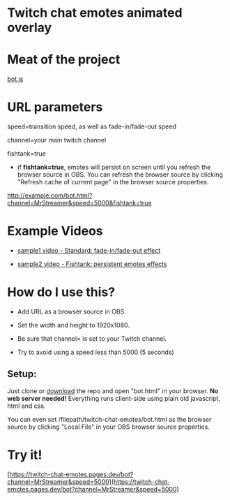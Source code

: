 # Twitch chat emotes animated overlay

# Meat of the project
[bot.js](https://raw.githubusercontent.com/teklynk/twitch_chat_emotes/master/assets/js/bot.js)

# URL parameters

speed=transition speed, as well as fade-in/fade-out speed

channel=your main twitch channel

fishtank=true

* if **fishtank=true**, emotes will persist on screen until you refresh the browser source in OBS. 
You can refresh the browser source by clicking "Refresh cache of current page" in the browser source properties.

http://example.com/bot.html?channel=MrStreamer&speed=5000&fishtank=true

# Example Videos
* [sample1 video - Standard: fade-in/fade-out effect](https://github.com/teklynk/twitch_chat_emotes/blob/master/sample_standard.mp4?raw=true)

* [sample2 video - Fishtank: persistent emotes effects](https://github.com/teklynk/twitch_chat_emotes/blob/master/sample_fishtank.mp4?raw=true)

# How do I use this?
* Add URL as a browser source in OBS.

* Set the width and height to 1920x1080.

* Be sure that channel= is set to your Twitch channel. 

* Try to avoid using a speed less than 5000 (5 seconds)

## **Setup:**

Just clone or [download](https://github.com/teklynk/twitch_chat_emotes/archive/refs/heads/master.zip) the repo and open "bot.html" in your browser. **No web server needed!** Everything runs client-side using plain old javascript, html and css.

You can even set /filepath/twitch-chat-emotes/bot.html as the browser source by clicking "Local File" in your OBS browser source properties.

# Try it!
[https://twitch-chat-emotes.pages.dev/bot?channel=MrStreamer&speed=5000](https://twitch-chat-emotes.pages.dev/bot?channel=MrStreamer&speed=5000)